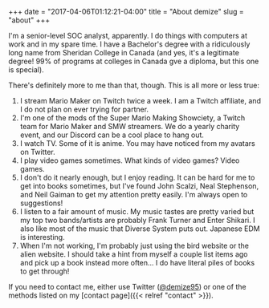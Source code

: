 +++
date = "2017-04-06T01:12:21-04:00"
title = "About demize"
slug = "about"
+++

I'm a senior-level SOC analyst, apparently. I do things with computers at work and in my spare time. I have a Bachelor's degree with a ridiculously long name from Sheridan College in Canada (and yes, it's a legitimate degree! 99% of programs at colleges in Canada gve a diploma, but this one is special).

There's definitely more to me than that, though. This is all more or less true:

1. I stream Mario Maker on Twitch twice a week. I am a Twitch affiliate, and I do not plan on ever trying for partner.
2. I'm one of the mods of the Super Mario Making Showciety, a Twitch team for Mario Maker and SMW streamers. We do a yearly charity event, and our Discord can be a cool place to hang out.
3. I watch TV. Some of it is anime. You may have noticed from my avatars on Twitter.
5. I play video games sometimes. What kinds of video games? Video games.
8. I don't do it nearly enough, but I enjoy reading. It can be hard for me to get into books sometimes, but I've found John Scalzi, Neal Stephenson, and Neil Gaiman to get my attention pretty easily. I'm always open to suggestions!
11. I listen to a fair amount of music. My music tastes are pretty varied but my top two bands/artists are probably Frank Turner and Enter Shikari. I also like most of the music that Diverse System puts out. Japanese EDM is interesting.
19. When I'm not working, I'm probably just using the bird website or the alien website. I should take a hint from myself a couple list items ago and pick up a book instead more often... I do have literal piles of books to get through!

If you need to contact me, either use Twitter ([@demize95](https://twitter.com/demize95)) or one of the methods listed on my [contact page]({{< relref "contact" >}}).
